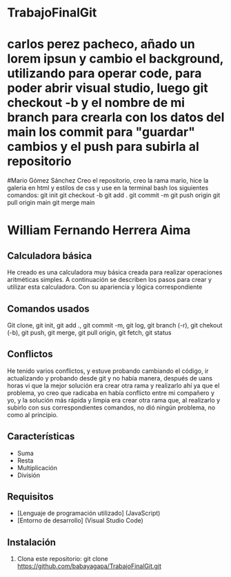 # TrabajoFinalGit
# carlos perez pacheco, añado un lorem ipsun y cambio el background, utilizando para operar code, para poder abrir visual studio, luego git checkout -b y el nombre de mi branch para crearla con los datos del main los commit para "guardar" cambios y el push para subirla al repositorio

#Mario Gómez Sánchez
Creo el repositorio, creo la rama mario, hice la galeria en html y estilos de css y use en la terminal bash los siguientes comandos: 
git init
git checkout -b 
git add .
git commit -m 
git push origin 
git pull origin main
git merge main

# William Fernando Herrera Aima

## Calculadora básica

He creado es una calculadora muy básica creada para realizar operaciones aritméticas simples. A continuación se describen los pasos para crear y utilizar esta calculadora.
Con su apariencia y lógica correspondiente

## Comandos usados
Git clone, git init, git add ., git commit -m, git log, git branch (-r), git chekout (-b), git push, git merge, git pull origin, git fetch, git status

## Conflictos

He tenido varios conflictos, y estuve probando cambiando el código, ir actualizando y probando desde git y no había manera, después de uans horas vi que la mejor solución era crear otra rama y realizarlo ahí ya que el problema, yo creo que radicaba en había conflicto entre mi compañero y yo, y la solución más rápida y limpia era crear otra rama que, al realizarlo y subirlo con sus correspondientes comandos, no dió ningún problema, no como al principio.

## Características

- Suma
- Resta
- Multiplicación
- División

## Requisitos

- [Lenguaje de programación utilizado] (JavaScript)
- [Entorno de desarrollo] (Visual Studio Code)


## Instalación

1. Clona este repositorio:
   git clone https://github.com/babayagapa/TrabajoFinalGit.git

   
